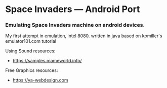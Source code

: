 # Space Invaders — Android Port
### Emulating Space Invaders machine on android devices.
My first attempt in emulation, intel 8080. written in java based on kpmiller's emulator101.com tutorial

Using Sound resources:
- https://samples.mameworld.info/

Free Graphics resources:
- https://ya-webdesign.com
